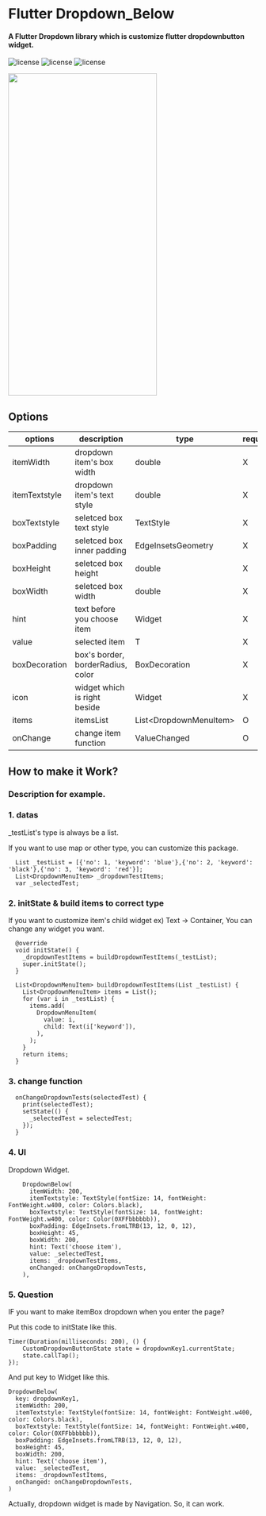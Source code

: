 # Flutter Dropdown_Below


#### A Flutter Dropdown library which is customize flutter dropdownbutton widget.

![license](https://img.shields.io/github/license/whatamelon/flutter_dropdown_below?color=red&style=flat-square)
![license](https://img.shields.io/github/languages/top/whatamelon/flutter_dropdown_below?color=blue&style=flat-square)
![license](https://img.shields.io/pub/v/dropdown_below?color=green&include_prereleases&style=flat-square)


<img src="https://raw.githubusercontent.com/whatamelon/flutter_dropdown_below/master/test1.gif" width="300" height="650">


## Options

| options | description |type|required|
|---|---|---|---
itemWidth |dropdown item's box width|double|X
itemTextstyle |dropdown item's text style|double|X
boxTextstyle |seletced box text style|TextStyle|X
boxPadding |seletced box inner padding|EdgeInsetsGeometry|X
boxHeight | seletced box height|double|X
boxWidth | seletced box width|double|X
hint |text before you choose item|Widget|X
value |selected item|T|X
boxDecoration |box's border, borderRadius, color|BoxDecoration|X
icon |widget which is right beside|Widget|X
items | itemsList |List<DropdownMenuItem<T>>|O
onChange |change item function|ValueChanged<T>|O



## How to make it Work?
### Description for example.

### 1. datas


_testList's type is always be a list.

If you want to use map or other type, you can customize this package.

	  List _testList = [{'no': 1, 'keyword': 'blue'},{'no': 2, 'keyword': 'black'},{'no': 3, 'keyword': 'red'}];
	  List<DropdownMenuItem> _dropdownTestItems;
	  var _selectedTest;


### 2. initState & build items to correct type

If you want to customize item's child widget ex) Text -> Container, You can change any widget you want.

	  @override
	  void initState() {
	    _dropdownTestItems = buildDropdownTestItems(_testList);
	    super.initState();
	  }

	  List<DropdownMenuItem> buildDropdownTestItems(List _testList) {
	    List<DropdownMenuItem> items = List();
	    for (var i in _testList) {
	      items.add(
	        DropdownMenuItem(
	          value: i,
	          child: Text(i['keyword']),
	        ),
	      );
	    }
	    return items;
	  }

### 3. change function


	  onChangeDropdownTests(selectedTest) {
	    print(selectedTest);
	    setState(() {
	      _selectedTest = selectedTest;
	    });
	  }

### 4. UI

Dropdown Widget.

	    DropdownBelow(
	      itemWidth: 200,
	      itemTextstyle: TextStyle(fontSize: 14, fontWeight: FontWeight.w400, color: Colors.black),
	      boxTextstyle: TextStyle(fontSize: 14, fontWeight: FontWeight.w400, color: Color(0XFFbbbbbb)),
	      boxPadding: EdgeInsets.fromLTRB(13, 12, 0, 12),
	      boxHeight: 45,
	      boxWidth: 200,
	      hint: Text('choose item'),
	      value: _selectedTest,
	      items: _dropdownTestItems,
	      onChanged: onChangeDropdownTests,
	    ),




### 5. Question


IF you want to make itemBox dropdown when you enter the page?

Put this code to initState like this.


	Timer(Duration(milliseconds: 200), () {
	    CustomDropdownButtonState state = dropdownKey1.currentState;
	    state.callTap();
	});


And put key to Widget like this.

	DropdownBelow(
	  key: dropdownKey1,
	  itemWidth: 200,
	  itemTextstyle: TextStyle(fontSize: 14, fontWeight: FontWeight.w400, color: Colors.black),
	  boxTextstyle: TextStyle(fontSize: 14, fontWeight: FontWeight.w400, color: Color(0XFFbbbbbb)),
	  boxPadding: EdgeInsets.fromLTRB(13, 12, 0, 12),
	  boxHeight: 45,
	  boxWidth: 200,
	  hint: Text('choose item'),
	  value: _selectedTest,
	  items: _dropdownTestItems,
	  onChanged: onChangeDropdownTests,
	)


Actually, dropdown widget is made by Navigation. So, it can work.

